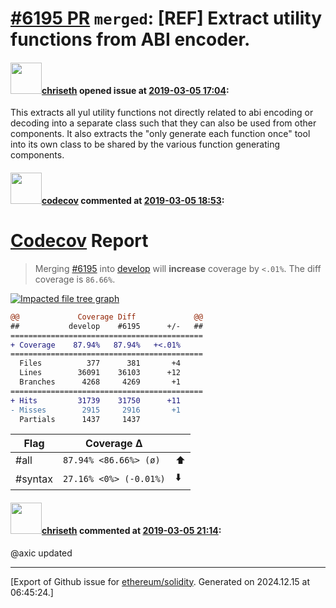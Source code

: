 # [\#6195 PR](https://github.com/ethereum/solidity/pull/6195) `merged`: [REF] Extract utility functions from ABI encoder.

#### <img src="https://avatars.githubusercontent.com/u/9073706?v=4" width="50">[chriseth](https://github.com/chriseth) opened issue at [2019-03-05 17:04](https://github.com/ethereum/solidity/pull/6195):

This extracts all yul utility functions not directly related to abi encoding or decoding into a separate class such that they can also be used from other components. It also extracts the "only generate each function once" tool into its own class to be shared by the various function generating components.

#### <img src="https://avatars.githubusercontent.com/in/254?v=4" width="50">[codecov](https://github.com/apps/codecov) commented at [2019-03-05 18:53](https://github.com/ethereum/solidity/pull/6195#issuecomment-469812490):

# [Codecov](https://codecov.io/gh/ethereum/solidity/pull/6195?src=pr&el=h1) Report
> Merging [#6195](https://codecov.io/gh/ethereum/solidity/pull/6195?src=pr&el=desc) into [develop](https://codecov.io/gh/ethereum/solidity/commit/4740dc62df9f59263438e19f6a5e757f75b34ea3?src=pr&el=desc) will **increase** coverage by `<.01%`.
> The diff coverage is `86.66%`.

[![Impacted file tree graph](https://codecov.io/gh/ethereum/solidity/pull/6195/graphs/tree.svg?width=650&token=87PGzVEwU0&height=150&src=pr)](https://codecov.io/gh/ethereum/solidity/pull/6195?src=pr&el=tree)

```diff
@@             Coverage Diff             @@
##           develop    #6195      +/-   ##
===========================================
+ Coverage    87.94%   87.94%   +<.01%     
===========================================
  Files          377      381       +4     
  Lines        36091    36103      +12     
  Branches      4268     4269       +1     
===========================================
+ Hits         31739    31750      +11     
- Misses        2915     2916       +1     
  Partials      1437     1437
```

| Flag | Coverage Δ | |
|---|---|---|
| #all | `87.94% <86.66%> (ø)` | :arrow_up: |
| #syntax | `27.16% <0%> (-0.01%)` | :arrow_down: |

#### <img src="https://avatars.githubusercontent.com/u/9073706?v=4" width="50">[chriseth](https://github.com/chriseth) commented at [2019-03-05 21:14](https://github.com/ethereum/solidity/pull/6195#issuecomment-469859545):

@axic updated


-------------------------------------------------------------------------------



[Export of Github issue for [ethereum/solidity](https://github.com/ethereum/solidity). Generated on 2024.12.15 at 06:45:24.]
